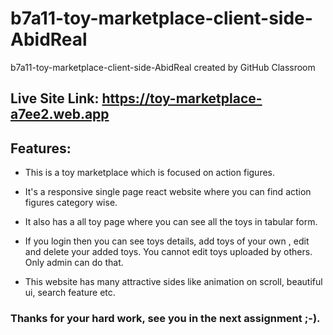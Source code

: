 # b7a11-toy-marketplace-client-side-AbidReal

b7a11-toy-marketplace-client-side-AbidReal created by GitHub Classroom

## Live Site Link: https://toy-marketplace-a7ee2.web.app

## Features:

- This is a toy marketplace which is focused on action figures.

- It's a responsive single page react website where you can find action figures category wise.

- It also has a all toy page where you can see all the toys in tabular form.

- If you login then you can see toys details, add toys of your own , edit and delete your added toys. You cannot edit toys uploaded by others. Only admin can do that.

- This website has many attractive sides like animation on scroll, beautiful ui, search feature etc.

### Thanks for your hard work, see you in the next assignment ;-).
